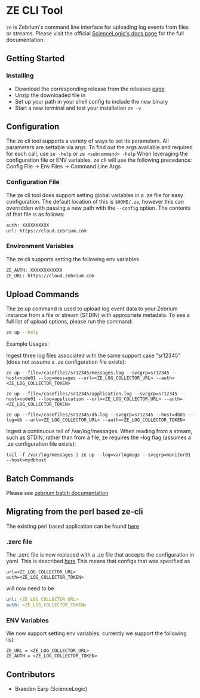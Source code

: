# ZE CLI Tool

`ze` is Zebrium's command line interface for uploading log events from files or streams.  Please visit the official [ScienceLogic's docs page](https://docs.sciencelogic.com/zebrium/latest/Content/Web_Zebrium/03_Log_Collectors_Uploads/File_Uploads_ze.html) for the full documentation.

## Getting Started

### Installing

* Download the corresponding release from the releases [page](https://github.com/zebrium/ze-cli/releases)
* Unzip the downloaded file in
* Set up your path in your shell config to include the new binary
* Start a new terminal and test your installation
 `ze -v`

## Configuration

The ze cli tool supports a variety of ways to set its parameters.  All parameters are
settable via args.  To find out the args available and required for each call, use `ze -help`
or `ze <subcommand> -help`  When leveraging the configuration file or ENV variables, ze cli will use the following
precedence: Config File -> Env Files -> Command Line Args

### Configuration File

 The ze cli tool does support setting global variables in a .ze file for easy
 configuration. The default location of this is `$HOME/.ze`, however this can overridden
 with passing a new path with the `--config` option. The contents of that file is as follows:

``` bash
auth: XXXXXXXXXX
url: https://cloud.zebrium.com
```

### Environment Variables

The ze cli supports setting the following env variables

``` bash
ZE_AUTH: XXXXXXXXXXXX
ZE_URL: https://cloud.zebrium.com
```

## Upload Commands

The ze up command is used to upload log event data to your Zebrium instance from a file or stream (STDIN) with appropriate metadata.  To see a full list of upload options, please run the command:

```bash
ze up --help
```

Example Usages:

Ingest three log files associated with the same support case "sr12345" (does not assume a .ze configuration file exists):

```ze up --file=/casefiles/sr12345/messages.log --svcgrp=sr12345 --host=node01 --log=messages --url=<ZE_LOG_COLLECTOR_URL> --auth=<ZE_LOG_COLLECTOR_TOKEN>```

```ze up --file=/casefiles/sr12345/application.log --svcgrp=sr12345 --host=node01 --log=application --url=<ZE_LOG_COLLECTOR_URL> --auth=<ZE_LOG_COLLECTOR_TOKEN>```

```ze up --file=/casefiles/sr12345/db.log --svcgrp=sr12345 --host=db01 --log=db --url=<ZE_LOG_COLLECTOR_URL> --auth=<ZE_LOG_COLLECTOR_TOKEN>```

Ingest a continuous tail of /var/log/messages. When reading from a stream, such as STDIN, rather than from a file, ze requires the –log flag (assumes a .ze configuration file exists):

```tail -f /var/log/messages | ze up --log=varlogmsgs --svcgrp=monitor01 --host=mydbhost```

## Batch Commands

Please see [zebrium batch documentation](ze_batch_uploads.md)

## Migrating from the perl based ze-cli

The existing perl based application can be found [here](/legacy/bin)

### .zerc file

 The .zerc file is now replaced with a .ze file that accepts the configuration
 in yaml.  This is described [here](#configuration-file)  This means that configs that was specified as

```text
url=<ZE_LOG_COLLECTOR_URL>
auth=<ZE_LOG_COLLECTOR_TOKEN>
```

will now need to be

```yaml
url: <ZE_LOG_COLLECTOR_URL>
auth: <ZE_LOG_COLLECTOR_TOKEN>
```

### ENV Variables

We now support setting env variables. currently we support the following list:

```text
ZE_URL = <ZE_LOG_COLLECTOR_URL>
ZE_AUTH = <ZE_LOG_COLLECTOR_TOKEN>
```

## Contributors

* Braeden Earp (ScienceLogic)
